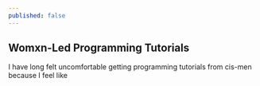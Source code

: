 ```yaml
---
published: false
---
```

## Womxn-Led Programming Tutorials

I have long felt uncomfortable getting programming tutorials from cis-men because I feel like 
